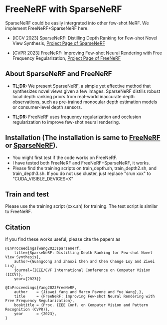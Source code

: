 # FreeNeRF with SparseNeRF
SparseNeRF could be easily intergrated into other few-shot NeRF. We implement FreeNeRF+SparseNeRF here. 

- [ICCV 2023] SparseNeRF: Distilling Depth Ranking for Few-shot Novel View Synthesis, [Project Page of SparseNeRF](https://sparsenerf.github.io/) 

- [CVPR 2023] FreeNeRF: Improving Few-shot Neural Rendering with Free Frequency Regularization, [Project Page of FreeNeRF](https://jiawei-yang.github.io/FreeNeRF/) 



## About SparseNeRF and FreeNeRF

- **TL;DR:** We present SparseNeRF, a simple yet effective method that synthesizes novel views given a few images. SparseNeRF distills robust local depth ranking priors from real-world inaccurate depth observations, such as pre-trained monocular depth estimation models or consumer-level depth sensors.

- **TL;DR:** FreeNeRF uses frequency regularization and occlusion regularization to improve few-shot neural rendering. 


## Installation (The installation is same to [FreeNeRF](https://github.com/Jiawei-Yang/FreeNeRF) or [SparseNeRF](https://github.com/Wanggcong/SparseNeRF)).
- You might first test if the code works on FreeNeRF.
- I have tested both FreeNeRF and FreeNeRF+SparseNeRF, it works.
- Please find the training scripts on train_depth.sh, train_depth2.sh, and train_depth3.sh. If you do not use cluster, just replace "srun xxx" to "CUDA_VISIBLE_DEVICES=X" 

## Train and test
Please use the training script (xxx.sh) for training. The test script is similar to FreeNeRF.

## Citation

If you find these works useful, please cite the papers as


```
@InProceedings{wang2023sparsenerf,
    title={SparseNeRF: Distilling Depth Ranking for Few-shot Novel View Synthesis},
    author={Guangcong and Zhaoxi Chen and Chen Change Loy and Ziwei Liu},
    journal={IEEE/CVF International Conference on Computer Vision (ICCV)},
    year={2023}}

@InProceedings{Yang2023FreeNeRF,
    author    = {Jiawei Yang and Marco Pavone and Yue Wang},},  
    title     = {FreeNeRF: Improving Few-shot Neural Rendering with Free Frequency Regularization},
    booktitle = {Proc. IEEE Conf. on Computer Vision and Pattern Recognition (CVPR)},
    year      = {2023},
}
```
